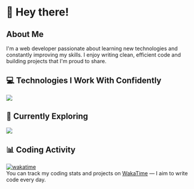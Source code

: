 # 👋 Hey there!

## About Me  
I'm a web developer passionate about learning new technologies and constantly improving my skills. I enjoy writing clean, efficient code and building projects that I'm proud to share.

## 💻 Technologies I Work With Confidently  
[![](https://skillicons.dev/icons?i=js,ts,bun,tailwind,vue,nuxt,go)](https://skillicons.dev)

## 🚀 Currently Exploring  
[![](https://skillicons.dev/icons?i=postgres,redis,rabbitmq)](https://skillicons.dev)

## 📊 Coding Activity  
[![wakatime](https://wakatime.com/badge/user/ded47e94-2a9a-4c9a-becc-68548b2e53e0.svg)](https://wakatime.com/@ded47e94-2a9a-4c9a-becc-68548b2e53e0)  
You can track my coding stats and projects on [WakaTime](https://wakatime.com/@ded47e94-2a9a-4c9a-becc-68548b2e53e0) — I aim to write code every day.
